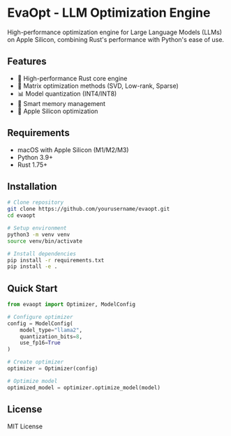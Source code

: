 # EvaOpt - LLM Optimization Engine

High-performance optimization engine for Large Language Models (LLMs) on Apple Silicon, combining Rust's performance with Python's ease of use.

## Features

- 🚀 High-performance Rust core engine
- 🔢 Matrix optimization methods (SVD, Low-rank, Sparse)
- 📊 Model quantization (INT4/INT8)
- 💾 Smart memory management
- 🍎 Apple Silicon optimization

## Requirements

- macOS with Apple Silicon (M1/M2/M3)
- Python 3.9+
- Rust 1.75+

## Installation

```bash
# Clone repository
git clone https://github.com/yourusername/evaopt.git
cd evaopt

# Setup environment
python3 -m venv venv
source venv/bin/activate

# Install dependencies
pip install -r requirements.txt
pip install -e .
```

## Quick Start

```python
from evaopt import Optimizer, ModelConfig

# Configure optimizer
config = ModelConfig(
    model_type="llama2",
    quantization_bits=8,
    use_fp16=True
)

# Create optimizer
optimizer = Optimizer(config)

# Optimize model
optimized_model = optimizer.optimize_model(model)
```

## License

MIT License 